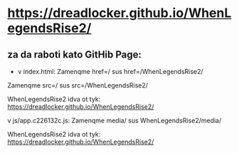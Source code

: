 # https://dreadlocker.github.io/WhenLegendsRise2/

## za da raboti kato GitHib Page:
* v index.html:
Zamenqme
href=/
sus
href=/WhenLegendsRise2/

Zamenqme
src=/
sus
src=/WhenLegendsRise2/

WhenLegendsRise2 idva ot tyk:
https://dreadlocker.github.io/WhenLegendsRise2/


v js/app.c226132c.js:
Zamenqme
media/
sus
WhenLegendsRise2/media/

WhenLegendsRise2 idva ot tyk:
https://dreadlocker.github.io/WhenLegendsRise2/
